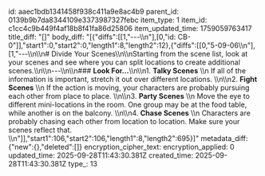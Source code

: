 id: aaec1bdb1341458f938c411a9e8ac4b9
parent_id: 0139b9b7da8344109e3373987327febc
item_type: 1
item_id: c1cc4c9b449f4af18b8f41fa86d25806
item_updated_time: 1759059763417
title_diff: "[]"
body_diff: "[{\"diffs\":[[1,\"---\\\n\"],[0,\"id: CB-0\"]],\"start1\":0,\"start2\":0,\"length1\":8,\"length2\":12},{\"diffs\":[[0,\"5-09-06\\\n\"],[1,\"---\\\n\\\n# Divide Your Scenes\\\n\\\nStarting from the scene list, look at your scenes and see where you can split locations to create additional scenes.\\\n\\\n---\\\n\\\n### **Look For...**\\\n\\\n1. **Talky Scenes**  \\\n   If all of the information is important, stretch it out over different locations.  \\\n\\\n2. **Fight Scenes**  \\\n   If the action is moving, your characters are probably pursuing each other from place to place.  \\\n\\\n3. **Party Scenes**  \\\n   Move the eye to different mini-locations in the room. One group may be at the food table, while another is on the balcony.  \\\n\\\n4. **Chase Scenes**  \\\n   Characters are probably chasing each other from location to location. Make sure your scenes reflect that.  \\\n\"]],\"start1\":106,\"start2\":106,\"length1\":8,\"length2\":695}]"
metadata_diff: {"new":{},"deleted":[]}
encryption_cipher_text: 
encryption_applied: 0
updated_time: 2025-09-28T11:43:30.381Z
created_time: 2025-09-28T11:43:30.381Z
type_: 13